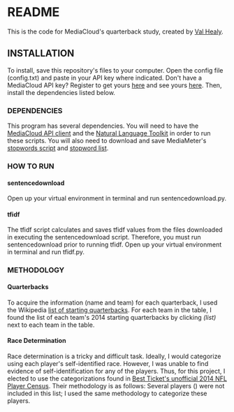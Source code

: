 # README

This is the code for MediaCloud's quarterback study, created by [Val Healy]( https://github.com/val1ant ).

## INSTALLATION

To install, save this repository's files to your computer.
Open the config file (config.txt) and paste in your API key where indicated. Don't have a MediaCloud API key? Register to get yours [here]( https://core.mediacloud.org/login/register ) and see yours [here]( https://core.mediacloud.org/admin/profile ).
Then, install the dependencies listed below.

### DEPENDENCIES

This program has several dependencies. You will need to have the [MediaCloud API client]( https://github.com/c4fcm/MediaCloud-API-Client ) and the [Natural Language Toolkit]( http://www.nltk.org/ ) in order to run these scripts.
You will also need to download and save MediaMeter's [stopwords script]( https://github.com/c4fcm/Global-Coverage-Study/blob/master/media-source-dashboard/mediameter/stopwords.py#L17 ) and [stopword list]( https://raw.githubusercontent.com/c4fcm/Global-Coverage-Study/master/json-generator/stop-words-english4.txt ).

### HOW TO RUN

#### sentencedownload
Open up your virtual environment in terminal and run sentencedownload.py.

#### tfidf
The tfidf script calculates and saves tfidf values from the files downloaded in executing the sentencedownload script. 
Therefore, you must run sentencedownload prior to running tfidf. 
Open up your virtual environment in terminal and run tfidf.py.

### METHODOLOGY

#### Quarterbacks
To acquire the information (name and team) for each quarterback, I used the Wikipedia [list of starting quarterbacks]( https://en.wikipedia.org/wiki/List_of_NFL_starting_quarterbacks ).
For each team in the table, I found the list of each team's 2014 starting quarterbacks by clicking *(list)* next to each team in the table. 

#### Race Determination
Race determination is a tricky and difficult task. Ideally, I would categorize using each player's self-identified race.
However, I was unable to find evidence of self-identification for any of the players.
Thus, for this project, I elected to use the categorizations found in [Best Ticket's unofficial 2014 NFL Player Census]( http://www.besttickets.com/blog/nfl-player-census-2014/ ).
Their methodology is as follows:
Several players () were not included in this list; I used the same methodology to categorize these players.